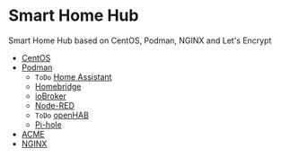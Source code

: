 # Smart Home Hub

Smart Home Hub based on CentOS, Podman, NGINX and Let's Encrypt

- [CentOS](centos)
- [Podman](podman)
  - `ToDo` [Home Assistant](podman/home-assistant)
  - [Homebridge](podman/homebridge)
  - [ioBroker](podman/iobroker)
  - [Node-RED](podman/node-red)
  - `ToDo` [openHAB](podman/openhab)
  - [Pi-hole](podman/pi-hole)
- [ACME](acme)
- [NGINX](nginx)
